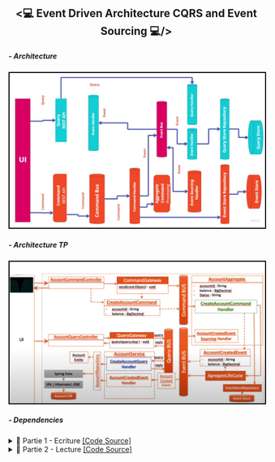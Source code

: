 <h2 align="center"><💻 Event Driven Architecture CQRS and Event Sourcing 💻/></h2>
<h5>- Architecture</h5>
<img src="./Images/Screenshot_1.png" alt="Architecture a implémenter" width="700" style="border: 2px solid black;"/>
<h5>- Architecture TP</h5>
<img src="./Images/Screenshot_0.png" alt="Architecture a implémenter" width="700" style="border: 2px solid black;"/>
<h5>- Dependencies</h5>

<details>
    <summary>📝 Partie 1 - Ecriture <a href="https://github.com/BeidjaCheikh/Event-Driven-Architecture-CQRS-and-Event-Sourcing/tree/master/src/main/java/ma/enset/comptecqrses" target="_blank">[Code Source]</a></summary>
    <p>
        <h4>Creation des commandes (CommonApi)</h4>
        <h5>- BaseCommand</h5>
        <img src="./Images/Screenshot_3.png" alt="Screenshot_3.png" width="700" style="border: 2px solid black;"/>
        <h5>- CreateAccountCommand</h5>
        <img src="./Images/Screenshot_4.png" alt="Screenshot_4.png" width="700" style="border: 2px solid black;"/>
        <h5>- CreditAccountCommand</h5>
        <img src="./Images/Screenshot_5.png" alt="Screenshot_5.png" width="700" style="border: 2px solid black;"/>
        <h5>- DebitAccountCommand</h5>
        <img src="./Images/Screenshot_6.png" alt="Screenshot_6.png" width="700" style="border: 2px solid black;"/>
        <h5>- Controller CreateAccountCommand (Commands)</h5>
        <img src="./Images/Screenshot_8.png" alt="Screenshot_7.png" width="700" style="border: 2px solid black;"/>
        <img src="./Images/Screenshot_7.png" alt="Screenshot_8.png" width="700" style="border: 2px solid black;"/>
        <img src="./Images/Screenshot_10.png" alt="Screenshot_10.png" width="700" style="border: 2px solid black;"/>
        <h5>- Base de données (PhpMyAdmin)</h5>
        <img src="./Images/Screenshot_9.png" alt="Screenshot_9.png" width="700" style="border: 2px solid black;"/>
        <h4>Creation des événements (CommonApi)</h4>
        <h5>- BaseEvent</h5>
        <img src="./Images/Screenshot_12.png" alt="Screenshot_12.png" width="700" style="border: 2px solid black;"/>
        <h5>- AccountCreatedEvent</h5>
        <img src="./Images/Screenshot_13.png" alt="Screenshot_13.png" width="700" style="border: 2px solid black;"/>
        <h5>- Creation de l'agrégat (AccountAggregate)</h5>
        <img src="./Images/Screenshot_14.png" alt="Screenshot_11.png" width="700" style="border: 2px solid black;"/>
        <h5>- CommandHandler</h5>
        <img src="./Images/Screenshot_15.png" alt="Screenshot_15.png" width="700" style="border: 2px solid black;"/>
        <h5>- EventSourcingHandler</h5>
        <img src="./Images/Screenshot_16.png" alt="Screenshot_16.png" width="700" style="border: 2px solid black;"/>
        <h5>- Test (Postman)</h5>
        <img src="./Images/Screenshot_17.png" alt="Screenshot_17.png" width="700" style="border: 2px solid black;"/>
        <h5>- EventStore</h5>
        <img src="./Images/Screenshot_18.png" alt="Screenshot_18.png" width="700" style="border: 2px solid black;"/>    
        <h5>- EventStore (Controller)</h5>
        <img src="./Images/Screenshot_20.png" alt="Screenshot_20.png" width="700" style="border: 2px solid black;"/>
        <img src="./Images/Screenshot_21.png" alt="Screenshot_19.png" width="700" style="border: 2px solid black;"/>
        <h5>- AccountActivatedEvent & EventSourcingHandler</h5>
        <img src="./Images/Screenshot_22.png" alt="Screenshot_22.png" width="700" style="border: 2px solid black;"/>
        <img src="./Images/Screenshot_23.png" alt="Screenshot_23.png" width="700" style="border: 2px solid black;"/>
        <h5>- Test (Postman)</h5>
        <img src="./Images/Screenshot_24.png" alt="Screenshot_24.png" width="700" style="border: 2px solid black;"/>
        <img src="./Images/Screenshot_25.png" alt="Screenshot_25.png" width="700" style="border: 2px solid black;"/>
        <h5>- AccountDebitedEvent</h5>
        <img src="./Images/Screenshot_26.png" alt="Screenshot_26.png" width="700" style="border: 2px solid black;"/>
        <h5>- EventSourcingHandler</h5>
        <img src="./Images/Screenshot_28.png" alt="Screenshot_28.png" width="700" style="border: 2px solid black;"/>
        <h5>- CreditAccount (Controller)</h5>
        <img src="./Images/Screenshot_27.png" alt="Screenshot_27.png" width="700" style="border: 2px solid black;"/>
        <h5>- Test (Postman)</h5>
        <img src="./Images/Screenshot_30.png" alt="Screenshot_29.png" width="700" style="border: 2px solid black;"/>
        <img src="./Images/Screenshot_31.png" alt="Screenshot_29.png" width="700" style="border: 2px solid black;"/>
        <img src="./Images/Screenshot_32.png" alt="Screenshot_29.png" width="700" style="border: 2px solid black;"/>
        <h5>- AccountDebitedEvent</h5>
        <img src="./Images/Screenshot_33.png" alt="Screenshot_33.png" width="700" style="border: 2px solid black;"/>
        <h5>- CommandHandler & EventSourcingHandler</h5>
        <img src="./Images/Screenshot_34.png" alt="Screenshot_34.png" width="700" style="border: 2px solid black;"/>
        <h5>- DebitAccount (Controller)</h5>
        <img src="./Images/Screenshot_35.png" alt="Screenshot_35.png" width="700" style="border: 2px solid black;"/>
        <h5>- Test (Postman)</h5>
        <img src="./Images/Screenshot_36.png" alt="Screenshot_36.png" width="700" style="border: 2px solid black;"/>
        <img src="./Images/Screenshot_37.png" alt="Screenshot_36.png" width="700" style="border: 2px solid black;"/>
        <img src="./Images/Screenshot_38.png" alt="Screenshot_36.png" width="700" style="border: 2px solid black;"/>
    </p>
</details>
<details>
    <summary>📝 Partie 2 - Lecture <a href="https://github.com/BeidjaCheikh/Event-Driven-Architecture-CQRS-and-Event-Sourcing/tree/master/src/main/java/ma/enset/comptecqrses">[Code Source]</a></summary>
    <p>
        <h5>- Entity Account</h5>
        <img src="./Images/Screenshot_39.png" alt="Screenshot_39.png" width="700" style="border: 2px solid black;"/>
        <h5>- Entity OperationAccount</h5>
        <img src="./Images/Screenshot_40.png" alt="Screenshot_40.png" width="700" style="border: 2px solid black;"/>
        <h5>- Repository AccountRepository</h5>
        <img src="./Images/Screenshot_41.png" alt="Screenshot_41.png" width="700" style="border: 2px solid black;"/>
        <h5>- Repository OperationAccountRepository</h5>
        <img src="./Images/Screenshot_42.png" alt="Screenshot_42.png" width="700" style="border: 2px solid black;"/>
        <h5>- AccountServiceHandler (AccountCreatedEvent)</h5>
        <img src="./Images/Screenshot_43.png" alt="Screenshot_43.png" width="700" style="border: 2px solid black;"/>
        <img src="./Images/Screenshot_44.png" alt="Screenshot_44.png" width="700" style="border: 2px solid black;"/>
        <img src="./Images/Screenshot_45.png" alt="Screenshot_45.png" width="700" style="border: 2px solid black;"/>
        <h5>- AccountServiceHandler (AccountActivatedEvent, AccountDebitedEvent, AccountCreditedEvent)</h5>
        <img src="./Images/Screenshot_52.png" alt="Screenshot_52.png" width="700" style="border: 2px solid black;"/>
        <img src="./Images/Screenshot_51.png" alt="Screenshot_51.png" width="700" style="border: 2px solid black;"/>
        <img src="./Images/Screenshot_50.png" alt="Screenshot_50.png" width="700" style="border: 2px solid black;"/>
        <img src="./Images/Screenshot_49.png" alt="Screenshot_49.png" width="700" style="border: 2px solid black;"/>
        <img src="./Images/Screenshot_53.png" alt="Screenshot_53.png" width="700" style="border: 2px solid black;"/>
        <h5>- Controlleur pour la lecture(AllAccounts)</h5>
        <img src="./Images/Screenshot_54.png" alt="Screenshot_54.png" width="700" style="border: 2px solid black;"/>
        <img src="./Images/Screenshot_55.png" alt="Screenshot_55.png" width="700" style="border: 2px solid black;"/>
        <img src="./Images/Screenshot_56.png" alt="Screenshot_56.png" width="700" style="border: 2px solid black;"/>
        <h5>- Controlleur pour la lecture(getAccountById)</h5>
        <img src="./Images/Screenshot_57.png" alt="Screenshot_57.png" width="700" style="border: 2px solid black;"/>
        <img src="./Images/Screenshot_58.png" alt="Screenshot_58.png" width="700" style="border: 2px solid black;"/>
        <img src="./Images/Screenshot_59.png" alt="Screenshot_59.png" width="700" style="border: 2px solid black;"/>
    </p>
</details>





    


